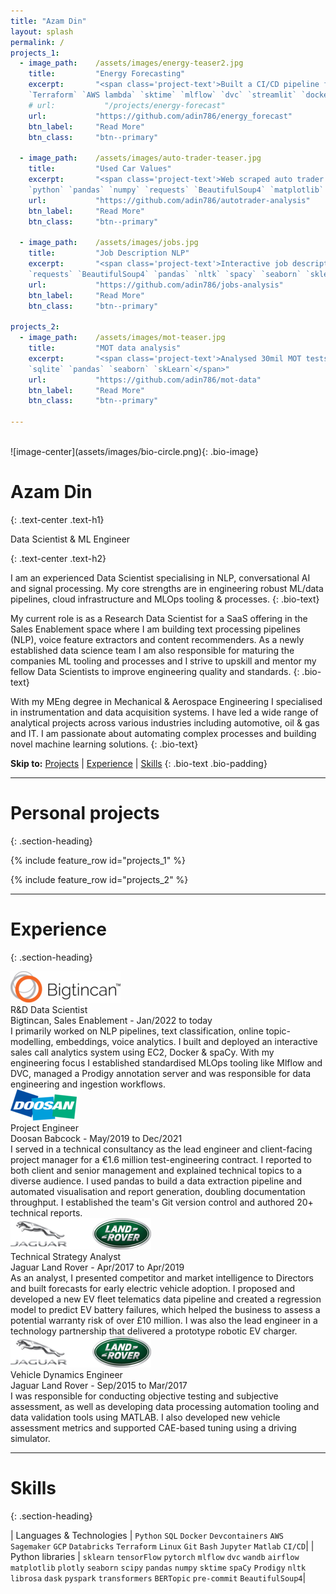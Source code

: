 ```yaml
---
title: "Azam Din"
layout: splash
permalink: /
projects_1:
  - image_path:    /assets/images/energy-teaser2.jpg
    title:         "Energy Forecasting"
    excerpt:       "<span class='project-text'>Built a CI/CD pipeline for timeseries forecasting + deployment<br>
    `Terraform` `AWS lambda` `sktime` `mlflow` `dvc` `streamlit` `docker` `pytest` `github-actions`</span>"
    # url:           "/projects/energy-forecast"
    url:           "https://github.com/adin786/energy_forecast"
    btn_label:     "Read More"
    btn_class:     "btn--primary"

  - image_path:    /assets/images/auto-trader-teaser.jpg
    title:         "Used Car Values"
    excerpt:       "<span class='project-text'>Web scraped auto trader adverts and predicted valuation of my own car<br>
    `python` `pandas` `numpy` `requests` `BeautifulSoup4` `matplotlib` `seaborn` `sklearn`</span>"
    url:           "https://github.com/adin786/autotrader-analysis"
    btn_label:     "Read More"
    btn_class:     "btn--primary"

  - image_path:    /assets/images/jobs.jpg
    title:         "Job Description NLP"
    excerpt:       "<span class='project-text'>Interactive job description classifier for data jobs. Web scraping and nlp.<br>
    `requests` `BeautifulSoup4` `pandas` `nltk` `spacy` `seaborn` `sklearn` `streamlit`</span>"
    url:           "https://github.com/adin786/jobs-analysis"
    btn_label:     "Read More"
    btn_class:     "btn--primary"

projects_2:
  - image_path:    /assets/images/mot-teaser.jpg
    title:         "MOT data analysis"
    excerpt:       "<span class='project-text'>Analysed 30mil MOT tests from GOV.uk for trends in vehicle ownership, pass/fail rates etc.<br>
    `sqlite` `pandas` `seaborn` `skLearn`</span>"
    url:           "https://github.com/adin786/mot-data"
    btn_label:     "Read More"
    btn_class:     "btn--primary"

---
```

<br>
![image-center](assets/images/bio-circle.png){: .bio-image}

<h1>Azam Din</h1>{: .text-center .text-h1}
<p>Data Scientist & ML Engineer</p>{: .text-center .text-h2}

I am an experienced Data Scientist specialising in NLP, conversational AI and signal processing.  My core strengths are in engineering robust ML/data pipelines, cloud infrastructure and MLOps tooling & processes.
{: .bio-text}

My current role is as a Research Data Scientist for a SaaS offering in the Sales Enablement space where I am building text processing pipelines (NLP), voice feature extractors and content recommenders. As a newly established data science team I am also responsible for maturing the companies ML tooling and processes and I strive to upskill and mentor my fellow Data Scientists to improve engineering quality and standards.
{: .bio-text}

With my MEng degree in Mechanical & Aerospace Engineering I specialised in instrumentation and data acquisition systems.  I have led a wide range of analytical projects across various industries including automotive, oil & gas and IT. I am passionate about automating complex processes and building novel machine learning solutions.
{: .bio-text}

<b>Skip to:</b> <a href="#personal-projects">Projects</a> \| <a href="#experience">Experience</a> \| <a href="#skills">Skills</a>
{: .bio-text .bio-padding}

---

# Personal projects
{: .section-heading}

{% include feature_row id="projects_1" %}

{% include feature_row id="projects_2" %}

---

# Experience
{: .section-heading}

<div class="experience-table">

<div class="experience-row">
    <div class="experience-left">
<img src="/assets/images/btc-logo-50.png" class="experience-logo2">
    </div>
    <div class="experience-right">
        <span class="experience-heading-bold">
R&D Data Scientist
        </span>
        <br>
        <span class="experience-heading-small">
Bigtincan, Sales Enablement - Jan/2022 to today
        </span>
        <br>
        <span class="experience-text">
I primarily worked on NLP pipelines, text classification, online topic-modelling, embeddings, voice analytics. 
I built and deployed an interactive sales call analytics system using EC2, Docker & spaCy. 
With my engineering focus I established standardised MLOps tooling like Mlflow and DVC, managed a Prodigy annotation server and was responsible for data engineering and ingestion workflows.
         </span>
    </div>
</div>


<div class="experience-row">
    <div class="experience-left">
<img src="/assets/images/doosan-logo-50.png" class="experience-logo2">
    </div>
    <div class="experience-right">
        <span class="experience-heading-bold">
Project Engineer
        </span>
        <br>
        <span class="experience-heading-small">
Doosan Babcock - May/2019 to Dec/2021
        </span>
        <br>
        <span class="experience-text">
I served in a technical consultancy as the lead engineer and client-facing project manager for a €1.6 million test-engineering contract. 
I reported to both client and senior management and explained technical topics to a diverse audience. 
I used pandas to build a data extraction pipeline and automated visualisation and report generation, doubling documentation throughput. 
I established the team's Git version control and authored 20+ technical reports.
         </span>
    </div>
</div>


<div class="experience-row">
    <div class="experience-left">
<img src="/assets/images/jlr-logo-50.png" class="experience-logo2">
    </div>
    <div class="experience-right">
        <span class="experience-heading-bold">
Technical Strategy Analyst
        </span>
        <br>
        <span class="experience-heading-small">
Jaguar Land Rover - Apr/2017 to Apr/2019
        </span>
        <br>
        <span class="experience-text">
As an analyst, I presented competitor and market intelligence to Directors and built forecasts for early electric vehicle adoption. 
I proposed and developed a new EV fleet telematics data pipeline and created a regression model to predict EV battery failures, which helped the business to assess a potential warranty risk of over £10 million. 
I was also the lead engineer in a technology partnership that delivered a prototype robotic EV charger.
         </span>
    </div>
</div>


<div class="experience-row">
    <div class="experience-left">
<img src="/assets/images/jlr-logo-50.png" class="experience-logo2">
    </div>
    <div class="experience-right">
        <span class="experience-heading-bold">
Vehicle Dynamics Engineer
        </span>
        <br>
        <span class="experience-heading-small">
Jaguar Land Rover - Sep/2015 to Mar/2017
        </span>
        <br>
        <span class="experience-text">
I was responsible for conducting objective testing and subjective assessment, as well as developing data processing automation tooling and data validation tools using MATLAB. I also developed new vehicle assessment metrics and supported CAE-based tuning using a driving simulator.
         </span>
    </div>
</div>

</div>

---

# Skills
{: .section-heading}

| Languages & Technologies | `Python` `SQL` `Docker` `Devcontainers` `AWS` `Sagemaker` `GCP` `Databricks` `Terraform` `Linux` `Git` `Bash` `Jupyter` `Matlab` `CI/CD`|
| Python libraries | `sklearn` `tensorFlow` `pytorch` `mlflow` `dvc` `wandb` `airflow` `matplotlib` `plotly` `seaborn` `scipy` `pandas` `numpy` `sktime` `spaCy` `Prodigy` `nltk` `librosa` `dask` `pyspark` `transformers` `BERTopic` `pre-commit` `BeautifulSoup4`|
